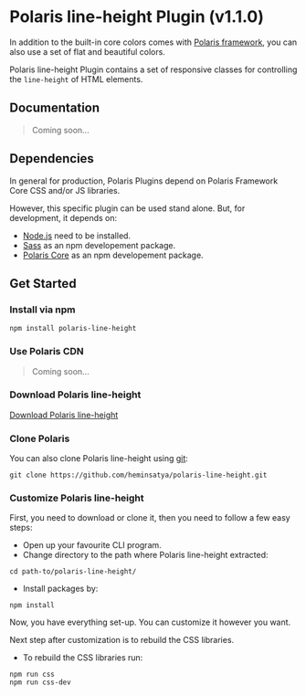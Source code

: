 # Polaris line-height Plugin (v1.1.0)

In addition to the built-in core colors comes with [Polaris framework](https://github.com/heminsatya/polaris-core), you can also use a set of flat and beautiful colors.

Polaris line-height Plugin contains a set of responsive classes for controlling the `line-height` of HTML elements.


## Documentation

> Coming soon...


## Dependencies

In general for production, Polaris Plugins depend on Polaris Framework Core CSS and/or JS libraries.

However, this specific plugin can be used stand alone. But, for development, it depends on:

* [Node.js](https://nodejs.org/en/) need to be installed.
* [Sass](https://www.npmjs.com/package/sass) as an npm developement package.
* [Polaris Core](https://www.npmjs.com/package/polaris-core) as an npm developement package.


## Get Started

### Install via npm

```
npm install polaris-line-height
```


### Use Polaris CDN

> Coming soon...


### Download Polaris line-height

[Download Polaris line-height](https://github.com/heminsatya/polaris-line-height/releases)


### Clone Polaris

You can also clone Polaris line-height using [git](https://git-scm.com/):

```
git clone https://github.com/heminsatya/polaris-line-height.git
```


### Customize Polaris line-height

First, you need to download or clone it, then you need to follow a few easy steps:

* Open up your favourite CLI program.
* Change directory to the path where Polaris line-height extracted:
```
cd path-to/polaris-line-height/
```
* Install packages by:
```
npm install
```
Now, you have everything set-up. You can customize it however you want.

Next step after customization is to rebuild the CSS libraries.

* To rebuild the CSS libraries run:

```
npm run css
npm run css-dev
```
